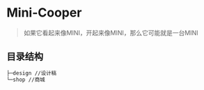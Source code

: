 # Mini-Cooper

> 如果它看起来像MINI，开起来像MINI，那么它可能就是一台MINI

## 目录结构

```html
├─design //设计稿
└─shop //商城
```